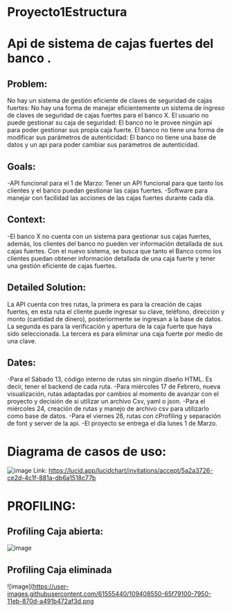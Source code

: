 # Proyecto1Estructura
# Api de sistema de cajas fuertes del banco <nombre>. 

  ## Problem:
  No hay un sistema de gestión eficiente de claves de seguridad de cajas fuertes: No hay una forma de manejar eficientemente un sistema de ingreso de claves de seguridad de cajas fuertes para el banco X.
  El usuario no puede gestionar su caja de seguridad: El banco no le provee ningún api para poder gestionar sus propia caja fuerte.
  El banco no tiene una forma de modificar sus parámetros de autenticidad: El banco no tiene una base de datos y un api para poder cambiar sus parámetros de autenticidad.
  ## Goals:
  -API funcional para el 1 de Marzo: Tener un API funcional para que tanto los clientes y el banco puedan gestionar las cajas fuertes. 
  -Software para manejar con facilidad las acciones de las cajas fuertes durante cada día. 
  ## Context:
  -El banco X no cuenta con un sistema para gestionar sus cajas fuertes, además, los clientes del banco no pueden ver información detallada de sus cajas fuertes. Con el nuevo sistema, se busca que tanto el Banco como los clientes puedan obtener información detallada de una caja fuerte y tener una gestión eficiente de cajas fuertes.  
  ## Detailed Solution:
  La API cuenta con tres rutas, la primera es para la creación de cajas fuertes, en esta ruta el cliente puede ingresar su clave, teléfono, dirección y monto (cantidad de dinero), posteriormente se ingresan a la base de datos. La segunda es para la verificación y apertura de la caja fuerte que haya sido seleccionada. La tercera es para eliminar una caja fuerte por medio de una clave.
  ## Dates:
  -Para el Sábado 13, código interno de rutas sin ningún diseño HTML. Es decir, tener el backend de cada ruta. 
  -Para miércoles 17 de Febrero, nueva visualización, rutas adaptadas por cambios al momento de avanzar con el proyecto y decisión de si utilizar un archivo Csv, yaml o json. 
  -Para el miércoles 24, creación de rutas y manejo de archivo csv para utilizarlo como base de datos. 
  -Para el viernes 26, rutas con cProfiling y separación de font y server de la api. 
  -El proyecto se entrega el día lunes 1 de Marzo.
  
  # Diagrama de casos de uso:
  ![image](https://user-images.githubusercontent.com/61554803/109401776-39268800-7916-11eb-9d22-09e221467fe3.png)
  Link: https://lucid.app/lucidchart/invitations/accept/5a2a3726-ce2d-4c1f-881a-db6a1518c77b
  # PROFILING:
  ## Profiling Caja abierta:
  ![image](https://user-images.githubusercontent.com/61555440/109408494-e49ffe80-794f-11eb-8479-1b22b64db6f1.png)
  ## Profiling Caja eliminada
  ![image](https://user-images.githubusercontent.com/61555440/109408550-65f79100-7950-11eb-870d-a491b472af3d.png
